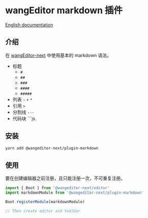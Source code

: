 # wangEditor markdown 插件

[English documentation](./README-en.md)

## 介绍

在 [wangEditor-next](https://cycleccc.github.io/docs/) 中使用基本的 markdown 语法。

- 标题
  - `#`
  - `##`
  - `###`
  - `####`
  - `#####`
- 列表 `-` `+` `*`
- 引用 `>`
- 分割线 `---`
- 代码块 ```js

## 安装

```sh
yarn add @wangeditor-next/plugin-markdown
```

## 使用

要在创建编辑器之前注册，且只能注册一次，不可重复注册。

```js
import { Boot } from '@wangeditor-next/editor'
import markdownModule from '@wangeditor-next/plugin-markdown'

Boot.registerModule(markdownModule)

// Then create editor and toolbar
```
